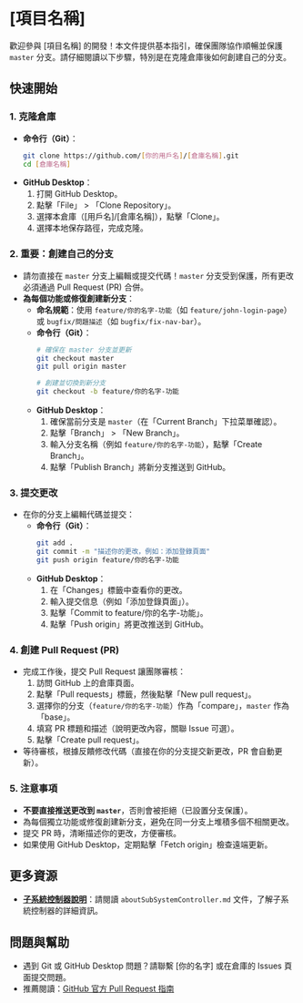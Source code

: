 # [項目名稱]

歡迎參與 [項目名稱] 的開發！本文件提供基本指引，確保團隊協作順暢並保護 `master` 分支。請仔細閱讀以下步驟，特別是在克隆倉庫後如何創建自己的分支。

## 快速開始

### 1. 克隆倉庫
- **命令行（Git）**：
  ```bash
  git clone https://github.com/[你的用戶名]/[倉庫名稱].git
  cd [倉庫名稱]
  ```
- **GitHub Desktop**：
  1. 打開 GitHub Desktop。
  2. 點擊「File」 > 「Clone Repository」。
  3. 選擇本倉庫（[用戶名]/[倉庫名稱]），點擊「Clone」。
  4. 選擇本地保存路徑，完成克隆。

### 2. **重要：創建自己的分支**
- 請勿直接在 `master` 分支上編輯或提交代碼！`master` 分支受到保護，所有更改必須通過 Pull Request (PR) 合併。
- **為每個功能或修復創建新分支**：
  - **命名規範**：使用 `feature/你的名字-功能`（如 `feature/john-login-page`）或 `bugfix/問題描述`（如 `bugfix/fix-nav-bar`）。
  - **命令行（Git）**：
    ```bash
    # 確保在 master 分支並更新
    git checkout master
    git pull origin master

    # 創建並切換到新分支
    git checkout -b feature/你的名字-功能
    ```
  - **GitHub Desktop**：
    1. 確保當前分支是 `master`（在「Current Branch」下拉菜單確認）。
    2. 點擊「Branch」 > 「New Branch」。
    3. 輸入分支名稱（例如 `feature/你的名字-功能`），點擊「Create Branch」。
    4. 點擊「Publish Branch」將新分支推送到 GitHub。

### 3. 提交更改
- 在你的分支上編輯代碼並提交：
  - **命令行（Git）**：
    ```bash
    git add .
    git commit -m "描述你的更改，例如：添加登錄頁面"
    git push origin feature/你的名字-功能
    ```
  - **GitHub Desktop**：
    1. 在「Changes」標籤中查看你的更改。
    2. 輸入提交信息（例如「添加登錄頁面」）。
    3. 點擊「Commit to feature/你的名字-功能」。
    4. 點擊「Push origin」將更改推送到 GitHub。

### 4. 創建 Pull Request (PR)
- 完成工作後，提交 Pull Request 讓團隊審核：
  1. 訪問 GitHub 上的倉庫頁面。
  2. 點擊「Pull requests」標籤，然後點擊「New pull request」。
  3. 選擇你的分支（`feature/你的名字-功能`）作為「compare」，`master` 作為「base」。
  4. 填寫 PR 標題和描述（說明更改內容，關聯 Issue 可選）。
  5. 點擊「Create pull request」。
- 等待審核，根據反饋修改代碼（直接在你的分支提交新更改，PR 會自動更新）。

### 5. 注意事項
- **不要直接推送更改到 `master`**，否則會被拒絕（已設置分支保護）。
- 為每個獨立功能或修復創建新分支，避免在同一分支上堆積多個不相關更改。
- 提交 PR 時，清晰描述你的更改，方便審核。
- 如果使用 GitHub Desktop，定期點擊「Fetch origin」檢查遠端更新。

## 更多資源
- **[子系統控制器說明](aboutSubSystemController.md)**：請閱讀 `aboutSubSystemController.md` 文件，了解子系統控制器的詳細資訊。

## 問題與幫助
- 遇到 Git 或 GitHub Desktop 問題？請聯繫 [你的名字] 或在倉庫的 Issues 頁面提交問題。
- 推薦閱讀：[GitHub 官方 Pull Request 指南](https://docs.github.com/en/pull-requests/collaborating-with-pull-requests/proposing-changes-to-your-work-with-pull-requests/about-pull-requests)